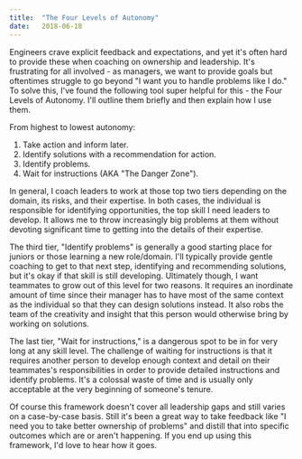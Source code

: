 ```yaml
---
title:  "The Four Levels of Autonomy"
date:   2018-06-18
---
```

Engineers crave explicit feedback and expectations, and yet it's often hard to provide these when coaching on ownership and leadership. It's frustrating for all involved - as managers, we want to provide goals but oftentimes struggle to go beyond "I want you to handle problems like I do." To solve this, I've found the following tool super helpful for this - the Four Levels of Autonomy. I'll outline them briefly and then explain how I use them.

From highest to lowest autonomy:
1. Take action and inform later.
2. Identify solutions with a recommendation for action.
3. Identify problems.
4. Wait for instructions (AKA "The Danger Zone").

In general, I coach leaders to work at those top two tiers depending on the domain, its risks, and their expertise. In both cases, the individual is responsible for identifying opportunities, the top skill I need leaders to develop. It allows me to throw increasingly big problems at them without devoting significant time to getting into the details of their expertise.

The third tier, "Identify problems" is generally a good starting place for juniors or those learning a new role/domain. I'll typically provide gentle coaching to get to that next step, identifying and recommending solutions, but it's okay if that skill is still developing. Ultimately though, I want teammates to grow out of this level for two reasons. It requires an inordinate amount of time since their manager has to have most of the same context as the individual so that they can design solutions instead. It also robs the team of the creativity and insight that this person would otherwise bring by working on solutions.

The last tier, "Wait for instructions," is a dangerous spot to be in for very long at any skill level. The challenge of waiting for instructions is that it requires another person to develop enough context and detail on their teammates's responsibilities in order to provide detailed instructions and identify problems. It's a colossal waste of time and is usually only acceptable at the very beginning of someone's tenure.

Of course this framework doesn't cover all leadership gaps and still varies on a case-by-case basis. Still it's been a great way to take feedback like "I need you to take better ownership of problems" and distill that into specific outcomes which are or aren't happening. If you end up using this framework, I'd love to hear how it goes.
